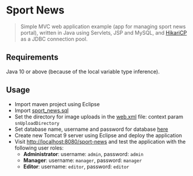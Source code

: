 # Sport News

> Simple MVC web application example (app for managing sport news portal), written in Java using Servlets, JSP and MySQL, and [HikariCP](https://brettwooldridge.github.io/HikariCP/) as a JDBC connection pool.

## Requirements

Java 10 or above (because of the local variable type inference).

## Usage

- Import maven project using Eclipse
- Import [sport_news.sql](sport_news.sql)
- Set the directory for image uploads in the [web.xml](src/main/webapp/WEB-INF/web.xml) file: context param `snUploadDirectory`
- Set database name, username and password for database [here](src/main/java/rs/rnk/example/sportnews/data/DataSource.java)
- Create new Tomcat 9 server using Eclipse and deploy the application
- Visit [http://localhost:8080/sport-news](http://localhost:8080/sport-news) and test the application with the following user roles:
  - **Administrator**: username: `admin`, password: `admin`
  - **Manager**: username: `manager`, password: `manager`
  - **Editor**: username: `editor`, password: `editor`
